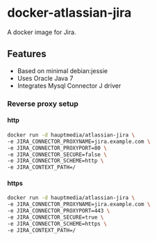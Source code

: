 # docker-atlassian-jira

A docker image for Jira.

## Features

* Based on minimal debian:jessie 
* Uses Oracle Java 7
* Integrates Mysql Connector J driver

### Reverse proxy setup

#### http

```bash
docker run -d hauptmedia/atlassian-jira \
-e JIRA_CONNECTOR_PROXYNAME=jira.example.com \
-e JIRA_CONNECTOR_PROXYPORT=80 \
-e JIRA_CONNECTOR_SECURE=false \
-e JIRA_CONNECTOR_SCHEME=http \
-e JIRA_CONTEXT_PATH=/
```

#### https

```bash
docker run -d hauptmedia/atlassian-jira \
-e JIRA_CONNECTOR_PROXYNAME=jira.example.com \
-e JIRA_CONNECTOR_PROXYPORT=443 \
-e JIRA_CONNECTOR_SECURE=true \
-e JIRA_CONNECTOR_SCHEME=https \
-e JIRA_CONTEXT_PATH=/
```


